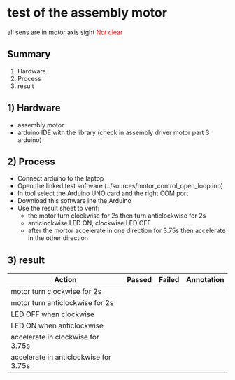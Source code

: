 # test of the assembly motor

all sens are in motor axis sight <span style="color:red">Not clear</span>

## Summary
1. Hardware
2. Process
3. result

## 1) Hardware
- assembly motor
- arduino IDE with the library (check in assembly driver motor part 3 arduino)

## 2) Process
- Connect arduino to the laptop
- Open the linked test software (../sources/motor_control_open_loop.ino)
- In tool select the Arduino UNO card and the right COM port
- Download this software ine the Arduino
- Use the result sheet to verif:
    - the motor turn clockwise for 2s then turn anticlockwise for 2s 
    - anticlockwise LED ON, clockwise LED OFF
    - after the mortor accelerate in one direction for 3.75s then accelerate in the other direction 

## 3) result

| Action |Passed  |Failed| Annotation|
|----------------------|--------|-----------------|---------|
| motor turn clockwise for 2s||||
| motor turn anticlockwise for 2s||||
| LED OFF when clockwise||||
| LED ON when anticlockwise||||
| accelerate in clockwise for 3.75s||||
| accelerate in anticlockwise for 3.75s||||